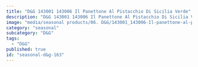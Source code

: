 ```yaml
---
title: "D&G 143001 143006 Il Panettone Al Pistacchio Di Sicilia Verde"
description: "D&G 143001 143006 Il Panettone Al Pistacchio Di Sicilia Verde"
image: "media/seasonal products/06. D&G/143001_143006-Il-panettone-al-pistacchio-di-Sicilia----Verde.jpg"
category: "seasonal"
subcategory: "D&G"
tags:
  - "D&G"
published: true
id: "seasonal-d&g-163"
---
```


